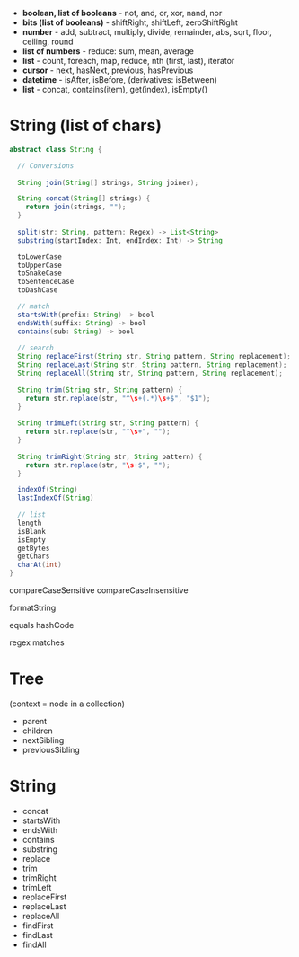 - **boolean, list of booleans** - not, and, or, xor, nand, nor
- **bits (list of booleans)** - shiftRight, shiftLeft, zeroShiftRight
- **number** - add, subtract, multiply, divide, remainder, abs, sqrt, floor, ceiling, round
- **list of numbers** - reduce: sum, mean, average
- **list** - count, foreach, map, reduce, nth (first, last), iterator
- **cursor** - next, hasNext, previous, hasPrevious
- **datetime** - isAfter, isBefore, (derivatives: isBetween)
- **list** - concat, contains(item), get(index), isEmpty()

# String (list of chars)
```java
abstract class String {

  // Conversions
  
  String join(String[] strings, String joiner);

  String concat(String[] strings) {
    return join(strings, "");
  }
  
  split(str: String, pattern: Regex) -> List<String>
  substring(startIndex: Int, endIndex: Int) -> String

  toLowerCase
  toUpperCase
  toSnakeCase
  toSentenceCase
  toDashCase

  // match
  startsWith(prefix: String) -> bool
  endsWith(suffix: String) -> bool
  contains(sub: String) -> bool
  
  // search
  String replaceFirst(String str, String pattern, String replacement);
  String replaceLast(String str, String pattern, String replacement);
  String replaceAll(String str, String pattern, String replacement);
  
  String trim(String str, String pattern) {
    return str.replace(str, "^\s+(.*)\s+$", "$1");
  }
  
  String trimLeft(String str, String pattern) {
    return str.replace(str, "^\s+", "");
  }
  
  String trimRight(String str, String pattern) {
    return str.replace(str, "\s+$", "");
  }

  indexOf(String)
  lastIndexOf(String)
  
  // list
  length
  isBlank
  isEmpty
  getBytes
  getChars
  charAt(int)
}
```

compareCaseSensitive
compareCaseInsensitive

formatString

equals
hashCode

regex matches


# Tree
(context = node in a collection)
- parent
- children
- nextSibling
- previousSibling

# String
- concat
- startsWith
- endsWith
- contains
- substring
- replace
- trim
- trimRight
- trimLeft
- replaceFirst
- replaceLast
- replaceAll
- findFirst
- findLast
- findAll
